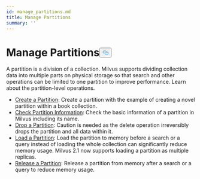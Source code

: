 ```yaml
---
id: manage_partitions.md
title: Manage Partitions
summary: ''
---
```

<h1 id="Manage-Partitions" class="common-anchor-header">Manage Partitions<button data-href="#Manage-Partitions" class="anchor-icon" translate="no">
      <svg translate="no"
        aria-hidden="true"
        focusable="false"
        height="20"
        version="1.1"
        viewBox="0 0 16 16"
        width="16"
      >
        <path
          fill="#0092E4"
          fill-rule="evenodd"
          d="M4 9h1v1H4c-1.5 0-3-1.69-3-3.5S2.55 3 4 3h4c1.45 0 3 1.69 3 3.5 0 1.41-.91 2.72-2 3.25V8.59c.58-.45 1-1.27 1-2.09C10 5.22 8.98 4 8 4H4c-.98 0-2 1.22-2 2.5S3 9 4 9zm9-3h-1v1h1c1 0 2 1.22 2 2.5S13.98 12 13 12H9c-.98 0-2-1.22-2-2.5 0-.83.42-1.64 1-2.09V6.25c-1.09.53-2 1.84-2 3.25C6 11.31 7.55 13 9 13h4c1.45 0 3-1.69 3-3.5S14.5 6 13 6z"
        ></path>
      </svg>
    </button></h1><p>A partition is a division of a collection. Milvus supports dividing collection data into multiple parts on physical storage so that search and other operations can be limited to one partition to improve performance. Learn about the partition-level operations.</p>
<ul>
<li><a href="/docs/pt/create_partition.md">Create a Partition</a>: Create a partition with the example of creating a novel partition within a book collection.</li>
<li><a href="/docs/pt/check_partition.md">Check Partition Information</a>: Check the basic information of a partition in Milvus including its name.</li>
<li><a href="/docs/pt/drop_partition.md">Drop a Partition</a>: Caution is needed as the delete operation irreversibly drops the partition and all data within it.</li>
<li><a href="/docs/pt/load_partition.md">Load a Partition</a>: Load the partition to memory before a search or a query instead of loading the whole collection can significantly reduce memory usage. Milvus 2.1 now supports loading a partition as multiple replicas.</li>
<li><a href="/docs/pt/release_partition.md">Release a Partition</a>: Release a partition from memory after a search or a query to reduce memory usage.</li>
</ul>
